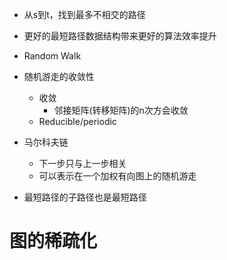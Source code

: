 - 从s到t，找到最多不相交的路径
- 更好的最短路径数据结构带来更好的算法效率提升
  
- Random Walk

- 随机游走的收敛性
  - 收敛
    - 邻接矩阵(转移矩阵)的n次方会收敛
  - Reducible/periodic

- 马尔科夫链
  - 下一步只与上一步相关
  - 可以表示在一个加权有向图上的随机游走





- 最短路径的子路径也是最短路径

# 图的稀疏化

